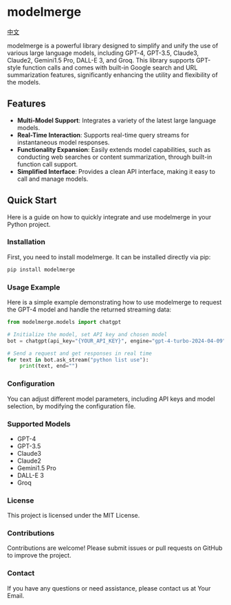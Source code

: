 # modelmerge

[中文](./README-zh.md)

modelmerge is a powerful library designed to simplify and unify the use of various large language models, including GPT-4, GPT-3.5, Claude3, Claude2, Gemini1.5 Pro, DALL-E 3, and Groq. This library supports GPT-style function calls and comes with built-in Google search and URL summarization features, significantly enhancing the utility and flexibility of the models.

## Features

- **Multi-Model Support**: Integrates a variety of the latest large language models.
- **Real-Time Interaction**: Supports real-time query streams for instantaneous model responses.
- **Functionality Expansion**: Easily extends model capabilities, such as conducting web searches or content summarization, through built-in function call support.
- **Simplified Interface**: Provides a clean API interface, making it easy to call and manage models.

## Quick Start

Here is a guide on how to quickly integrate and use modelmerge in your Python project.

### Installation

First, you need to install modelmerge. It can be installed directly via pip:

```bash
pip install modelmerge
```

### Usage Example

Here is a simple example demonstrating how to use modelmerge to request the GPT-4 model and handle the returned streaming data:

```python
from modelmerge.models import chatgpt

# Initialize the model, set API key and chosen model
bot = chatgpt(api_key="{YOUR_API_KEY}", engine="gpt-4-turbo-2024-04-09")

# Send a request and get responses in real time
for text in bot.ask_stream("python list use"):
    print(text, end="")
```

### Configuration

You can adjust different model parameters, including API keys and model selection, by modifying the configuration file.

### Supported Models

- GPT-4
- GPT-3.5
- Claude3
- Claude2
- Gemini1.5 Pro
- DALL-E 3
- Groq

### License

This project is licensed under the MIT License.

### Contributions

Contributions are welcome! Please submit issues or pull requests on GitHub to improve the project.

### Contact

If you have any questions or need assistance, please contact us at Your Email.